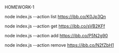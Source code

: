 HOMEWORK-1

node index.js --action list https://ibb.co/K0Jp3Qn

node index.js --action get  https://ibb.co/sVB2KFf

node index.js --action add https://ibb.co/P5N2g90

node index.js --action remove https://ibb.co/N2fZbH1
